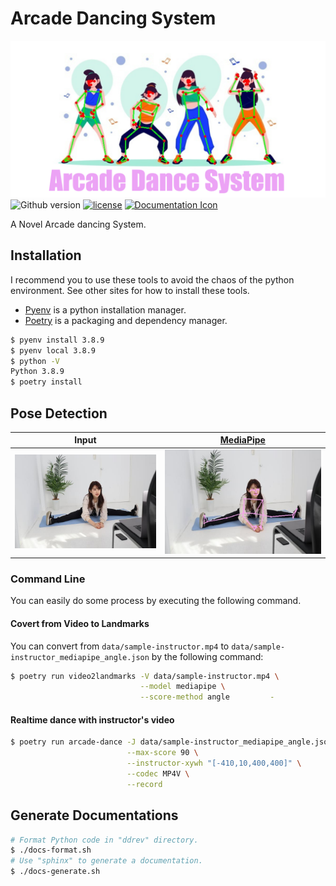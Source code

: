 # Arcade Dancing System

[![header](docs/_images/header.png)](https://github.com/akari-doichan/Arcade-Dancing-System)
![Github version](https://badge.fury.io/gh/akari-doichan%2FArcade-Dancing-System.svg)
[![license](https://img.shields.io/github/license/mashape/apistatus.svg?maxAge=2592000)](https://github.com/akari-doichan/Arcade-Dancing-System/blob/main/LICENSE)
[![Documentation Icon](https://img.shields.io/badge/documentation-Arcade--Dancing--System-eca3f5?style=flat-square)](https://akari-doichan.github.io/Arcade-Dancing-System/)

A Novel Arcade dancing System.

## Installation

I recommend you to use these tools to avoid the chaos of the python environment. See other sites for how to install these tools.

- [Pyenv](https://github.com/pyenv/pyenv) is a python installation manager.
- [Poetry](https://python-poetry.org/) is a packaging and dependency manager.

```sh
$ pyenv install 3.8.9
$ pyenv local 3.8.9
$ python -V
Python 3.8.9
$ poetry install
```

## Pose Detection

|Input|[MediaPipe](https://google.github.io/mediapipe/solutions/pose)|
|:-:|:-:|
|![input](data/sample.jpeg)|![output](data/sample-mpposed.jpeg)|

### Command Line

You can easily do some process by executing the following command.

#### Covert from Video to Landmarks

You can convert from `data/sample-instructor.mp4` to `data/sample-instructor_mediapipe_angle.json` by the following command:

```sh
$ poetry run video2landmarks -V data/sample-instructor.mp4 \
                             --model mediapipe \
                             --score-method angle         -
```

#### Realtime dance with instructor's video

```sh
$ poetry run arcade-dance -J data/sample-instructor_mediapipe_angle.json \
                          --max-score 90 \
                          --instructor-xywh "[-410,10,400,400]" \
                          --codec MP4V \
                          --record
```

## Generate Documentations

```sh
# Format Python code in "ddrev" directory.
$ ./docs-format.sh
# Use "sphinx" to generate a documentation.
$ ./docs-generate.sh
```